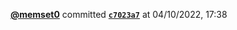  <a href=https://github.com/memset0><strong>@memset0</strong></a>  committed <a href=https://github.com/memset0/memset0/commit/c7023a7fae6f1de06b25b26e150d870aa924765b><strong><code>c7023a7</code></strong></a>  at 04/10/2022, 17:38 
